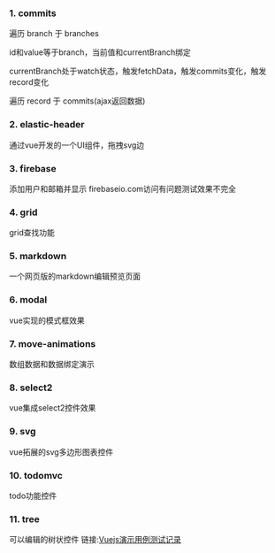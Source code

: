 ### 1\. commits

遍历 branch 于 branches

id和value等于branch，当前值和currentBranch绑定

currentBranch处于watch状态，触发fetchData，触发commits变化，触发record变化

遍历 record 于 commits(ajax返回数据)

### 2\. elastic-header

通过vue开发的一个UI组件，拖拽svg边

### 3\. firebase

添加用户和邮箱并显示 firebaseio.com访问有问题测试效果不完全

### 4\. grid

grid查找功能

### 5\. markdown

一个网页版的markdown编辑预览页面

### 6\. modal

vue实现的模式框效果

### 7\. move-animations

数组数据和数据绑定演示

### 8\. select2

vue集成select2控件效果

### 9\. svg

vue拓展的svg多边形图表控件

### 10\. todomvc

todo功能控件

### 11\. tree

可以编辑的树状控件
链接:[Vuejs演示用例测试记录](https://bbs.huaweicloud.com/blogs/95c423ffe30311e8bd5a7ca23e93a891)